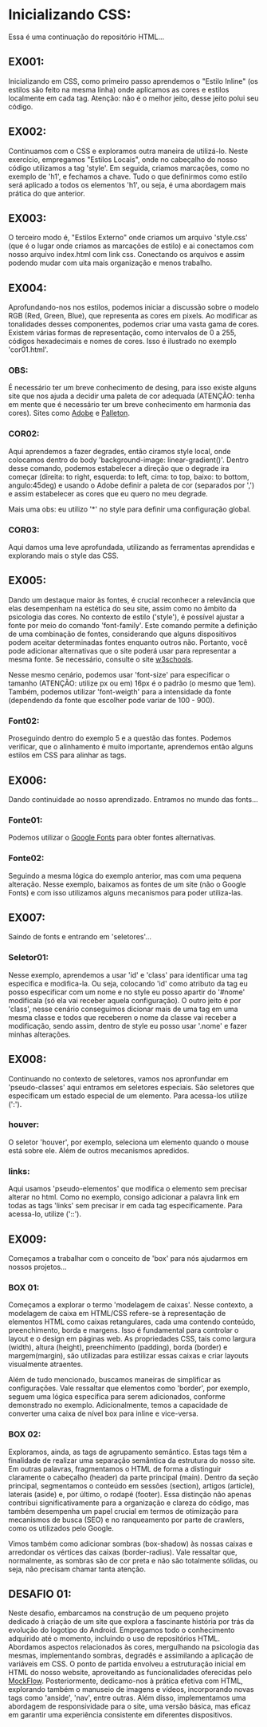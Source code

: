 # Inicializando CSS:
Essa é uma continuação do repositório HTML...

## EX001:
Inicializando em CSS, como primeiro passo aprendemos o "Estilo Inline" (os estilos são feito na mesma linha) onde aplicamos as cores e estilos localmente em cada tag. Atenção: não é o melhor jeito, desse jeito polui seu código.

## EX002:
Continuamos com o CSS e exploramos outra maneira de utilizá-lo. Neste exercício, empregamos "Estilos Locais", onde no cabeçalho do nosso código utilizamos a tag 'style'. Em seguida, criamos marcações, como no exemplo de 'h1', e fechamos a chave. Tudo o que definirmos como estilo será aplicado a todos os elementos 'h1', ou seja, é uma abordagem mais prática do que anterior.

## EX003:
O terceiro modo é, "Estilos Externo" onde criamos um arquivo 'style.css' (que é o lugar onde criamos as marcações de estilo) e ai conectamos com nosso arquivo index.html com link css. Conectando os arquivos e assim podendo mudar com uita mais organização e menos trabalho.

## EX004:
Aprofundando-nos nos estilos, podemos iniciar a discussão sobre o modelo RGB (Red, Green, Blue), que representa as cores em pixels. Ao modificar as tonalidades desses componentes, podemos criar uma vasta gama de cores. Existem várias formas de representação, como intervalos de 0 a 255, códigos hexadecimais e nomes de cores. Isso é ilustrado no exemplo 'cor01.html'.

### OBS: 
É necessário ter um breve conhecimento de desing, para isso existe alguns site que nos ajuda a decidir uma paleta de cor adequada (ATENÇÃO: tenha em mente que é necessário ter um breve conhecimento em harmonia das cores). Sites como [Adobe](https://color.adobe.com/pt/create/color-wheel) e [Palleton](https://paletton.com/#uid=33v080kQ1i5BiqIJDmrV6d0Z76L).

### COR02:
Aqui aprendemos a fazer degrades, então ciramos style local, onde colocamos dentro do body 'background-image: linear-gradient()'. Dentro desse comando, podemos estabelecer a direção que o degrade ira começar  (direita: to right, esquerda: to left, cima: to top, baixo: to bottom, angulo:45deg) e usando o Adobe definir a paleta de cor (separados por ',') e assim estabelecer as cores que eu quero no meu degrade.

Mais uma obs: eu utilizo '*' no style para definir uma configuração global.

### COR03:
Aqui damos uma leve aprofundada, utilizando as ferramentas aprendidas e explorando mais o style das CSS. 

## EX005:
Dando um destaque maior às fontes, é crucial reconhecer a relevância que elas desempenham na estética do seu site, assim como no âmbito da psicologia das cores. No contexto de estilo ('style'), é possível ajustar a fonte por meio do comando 'font-family'. Este comando permite a definição de uma combinação de fontes, considerando que alguns dispositivos podem aceitar determinadas fontes enquanto outros não. Portanto, você pode adicionar alternativas que o site poderá usar para representar a mesma fonte. Se necessário, consulte o site [w3schools](https://www.w3schools.com/cssref/css_websafe_fonts.php).

Nesse mesmo cenário, podemos usar 'font-size' para especificar o tamanho (ATENÇÃO: utilize px ou em) 16px é o padrão (o mesmo que 1em). Também, podemos utilizar 'font-weigth' para a intensidade da fonte (dependendo da fonte que escolher pode variar de 100 - 900). 

### Font02:
Proseguindo dentro do exemplo 5 e a questão das fontes. Podemos verificar, que o alinhamento é muito importante, aprendemos então alguns estilos em CSS para alinhar as tags. 

## EX006:
Dando continuidade ao nosso aprendizado. Entramos no mundo das fonts...

### Fonte01:
Podemos utilizar o [Google Fonts](https://fonts.google.com/specimen/Silkscreen) para obter fontes alternativas.

### Fonte02:
Seguindo a mesma lógica do exemplo anterior, mas com uma pequena alteração. Nesse exemplo, baixamos as fontes de um site (não o Google Fonts) e com isso utilizamos alguns mecanismos para poder utiliza-las.

## EX007:
Saindo de fonts e entrando em 'seletores'...

### Seletor01:
Nesse exemplo, aprendemos a usar 'id' e 'class' para identificar uma tag especifica e modifica-la. Ou seja, colocando 'id' como atributo da tag eu posso especificar com um nome e no style eu posso apartir do '#nome' modificala (só ela vai receber aquela configuração). O outro jeito é por 'class', nesse cenário conseguimos dicionar mais de uma tag em uma mesma classe e todos que receberen o nome da classe vai receber a modificação, sendo assim, dentro de style eu posso usar '.nome' e fazer minhas alterações. 

## EX008:
Continuando no contexto de seletores, vamos nos apronfundar em 'pseudo-classes' aqui entramos em seletores especiais. São seletores que especificam um estado especial de um elemento. Para acessa-los utilize (':'). 

### houver:
O seletor 'houver', por exemplo, seleciona um elemento quando o mouse está sobre ele. Além de outros mecanismos apredidos. 

### links: 
Aqui usamos 'pseudo-elementos' que modifica o elemento sem precisar alterar no html. Como no exemplo, consigo adicionar a palavra link em todas as tags 'links' sem precisar ir em cada tag especificamente. Para acessa-lo, utilize ('::').

## EX009:
Começamos a trabalhar com o conceito de 'box' para nós ajudarmos em nossos projetos...

### BOX 01:
Começamos a explorar o termo 'modelagem de caixas'. Nesse contexto, a modelagem de caixa em HTML/CSS refere-se à representação de elementos HTML como caixas retangulares, cada uma contendo conteúdo, preenchimento, borda e margens. Isso é fundamental para controlar o layout e o design em páginas web. As propriedades CSS, tais como largura (width), altura (height), preenchimento (padding), borda (border) e margem(margin), são utilizadas para estilizar essas caixas e criar layouts visualmente atraentes. 

Além de tudo mencionado, buscamos maneiras de simplificar as configurações. Vale ressaltar que elementos como 'border', por exemplo, seguem uma lógica específica para serem adicionados, conforme demonstrado no exemplo. Adicionalmente, temos a capacidade de converter uma caixa de nível box para inline e vice-versa.

### BOX 02:
Exploramos, ainda, as tags de agrupamento semântico. Estas tags têm a finalidade de realizar uma separação semântica da estrutura do nosso site. Em outras palavras, fragmentamos o HTML de forma a distinguir claramente o cabeçalho (header) da parte principal (main). Dentro da seção principal, segmentamos o conteúdo em sessões (section), artigos (article), laterais (aside) e, por último, o rodapé (footer). Essa distinção não apenas contribui significativamente para a organização e clareza do código, mas também desempenha um papel crucial em termos de otimização para mecanismos de busca (SEO) e no ranqueamento por parte de crawlers, como os utilizados pelo Google.

Vimos também como adicionar sombras (box-shadow) às nossas caixas e arredondar os vértices das caixas (border-radius). Vale ressaltar que, normalmente, as sombras são de cor preta e não são totalmente sólidas, ou seja, não precisam chamar tanta atenção.

## DESAFIO 01:
Neste desafio, embarcamos na construção de um pequeno projeto dedicado à criação de um site que explora a fascinante história por trás da evolução do logotipo do Android. Empregamos todo o conhecimento adquirido até o momento, incluindo o uso de repositórios HTML. Abordamos aspectos relacionados às cores, mergulhando na psicologia das mesmas, implementando sombras, degradês e assimilando a aplicação de variáveis em CSS. O ponto de partida envolveu a estruturação inicial em HTML do nosso website, aproveitando as funcionalidades oferecidas pelo [MockFlow](https://wireframepro.mockflow.com/). Posteriormente, dedicamo-nos à prática efetiva com HTML, explorando também o manuseio de imagens e vídeos, incorporando novas tags como 'anside', 'nav', entre outras. Além disso, implementamos uma abordagem de responsividade para o site, uma versão básica, mas eficaz em garantir uma experiência consistente em diferentes dispositivos. 
